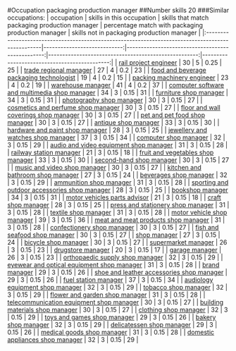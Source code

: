 #Occupation packaging production manager
##Number skills 20
###Similar occupations:
| occupation                                                                                        |   skills in this occupation |   skills that match packaging production manager |   percentage match with packaging production manager |   skills not in packaging production manager |
|:--------------------------------------------------------------------------------------------------|----------------------------:|-------------------------------------------------:|-----------------------------------------------------:|---------------------------------------------:|
| [rail project engineer](rail_project_engineer.md)                                                 |                          30 |                                                5 |                                                 0.25 |                                           25 |
| [trade regional manager](trade_regional_manager.md)                                               |                          27 |                                                4 |                                                 0.2  |                                           23 |
| [food and beverage packaging technologist](food_and_beverage_packaging_technologist.md)           |                          19 |                                                4 |                                                 0.2  |                                           15 |
| [packing machinery engineer](packing_machinery_engineer.md)                                       |                          23 |                                                4 |                                                 0.2  |                                           19 |
| [warehouse manager](warehouse_manager.md)                                                         |                          41 |                                                4 |                                                 0.2  |                                           37 |
| [computer software and multimedia shop manager](computer_software_and_multimedia_shop_manager.md) |                          34 |                                                3 |                                                 0.15 |                                           31 |
| [furniture shop manager](furniture_shop_manager.md)                                               |                          34 |                                                3 |                                                 0.15 |                                           31 |
| [photography shop manager](photography_shop_manager.md)                                           |                          30 |                                                3 |                                                 0.15 |                                           27 |
| [cosmetics and perfume shop manager](cosmetics_and_perfume_shop_manager.md)                       |                          30 |                                                3 |                                                 0.15 |                                           27 |
| [floor and wall coverings shop manager](floor_and_wall_coverings_shop_manager.md)                 |                          30 |                                                3 |                                                 0.15 |                                           27 |
| [pet and pet food shop manager](pet_and_pet_food_shop_manager.md)                                 |                          30 |                                                3 |                                                 0.15 |                                           27 |
| [antique shop manager](antique_shop_manager.md)                                                   |                          33 |                                                3 |                                                 0.15 |                                           30 |
| [hardware and paint shop manager](hardware_and_paint_shop_manager.md)                             |                          28 |                                                3 |                                                 0.15 |                                           25 |
| [jewellery and watches shop manager](jewellery_and_watches_shop_manager.md)                       |                          37 |                                                3 |                                                 0.15 |                                           34 |
| [computer shop manager](computer_shop_manager.md)                                                 |                          32 |                                                3 |                                                 0.15 |                                           29 |
| [audio and video equipment shop manager](audio_and_video_equipment_shop_manager.md)               |                          31 |                                                3 |                                                 0.15 |                                           28 |
| [railway station manager](railway_station_manager.md)                                             |                          21 |                                                3 |                                                 0.15 |                                           18 |
| [fruit and vegetables shop manager](fruit_and_vegetables_shop_manager.md)                         |                          33 |                                                3 |                                                 0.15 |                                           30 |
| [second-hand shop manager](second-hand_shop_manager.md)                                           |                          30 |                                                3 |                                                 0.15 |                                           27 |
| [music and video shop manager](music_and_video_shop_manager.md)                                   |                          30 |                                                3 |                                                 0.15 |                                           27 |
| [kitchen and bathroom shop manager](kitchen_and_bathroom_shop_manager.md)                         |                          27 |                                                3 |                                                 0.15 |                                           24 |
| [beverages shop manager](beverages_shop_manager.md)                                               |                          32 |                                                3 |                                                 0.15 |                                           29 |
| [ammunition shop manager](ammunition_shop_manager.md)                                             |                          31 |                                                3 |                                                 0.15 |                                           28 |
| [sporting and outdoor accessories shop manager](sporting_and_outdoor_accessories_shop_manager.md) |                          28 |                                                3 |                                                 0.15 |                                           25 |
| [bookshop manager](bookshop_manager.md)                                                           |                          34 |                                                3 |                                                 0.15 |                                           31 |
| [motor vehicles parts advisor](motor_vehicles_parts_advisor.md)                                   |                          21 |                                                3 |                                                 0.15 |                                           18 |
| [craft shop manager](craft_shop_manager.md)                                                       |                          28 |                                                3 |                                                 0.15 |                                           25 |
| [press and stationery shop manager](press_and_stationery_shop_manager.md)                         |                          31 |                                                3 |                                                 0.15 |                                           28 |
| [textile shop manager](textile_shop_manager.md)                                                   |                          31 |                                                3 |                                                 0.15 |                                           28 |
| [motor vehicle shop manager](motor_vehicle_shop_manager.md)                                       |                          39 |                                                3 |                                                 0.15 |                                           36 |
| [meat and meat products shop manager](meat_and_meat_products_shop_manager.md)                     |                          31 |                                                3 |                                                 0.15 |                                           28 |
| [confectionery shop manager](confectionery_shop_manager.md)                                       |                          30 |                                                3 |                                                 0.15 |                                           27 |
| [fish and seafood shop manager](fish_and_seafood_shop_manager.md)                                 |                          30 |                                                3 |                                                 0.15 |                                           27 |
| [shop manager](shop_manager.md)                                                                   |                          27 |                                                3 |                                                 0.15 |                                           24 |
| [bicycle shop manager](bicycle_shop_manager.md)                                                   |                          30 |                                                3 |                                                 0.15 |                                           27 |
| [supermarket manager](supermarket_manager.md)                                                     |                          26 |                                                3 |                                                 0.15 |                                           23 |
| [drugstore manager](drugstore_manager.md)                                                         |                          20 |                                                3 |                                                 0.15 |                                           17 |
| [garage manager](garage_manager.md)                                                               |                          26 |                                                3 |                                                 0.15 |                                           23 |
| [orthopaedic supply shop manager](orthopaedic_supply_shop_manager.md)                             |                          32 |                                                3 |                                                 0.15 |                                           29 |
| [eyewear and optical equipment shop manager](eyewear_and_optical_equipment_shop_manager.md)       |                          31 |                                                3 |                                                 0.15 |                                           28 |
| [brand manager](brand_manager.md)                                                                 |                          29 |                                                3 |                                                 0.15 |                                           26 |
| [shoe and leather accessories shop manager](shoe_and_leather_accessories_shop_manager.md)         |                          29 |                                                3 |                                                 0.15 |                                           26 |
| [fuel station manager](fuel_station_manager.md)                                                   |                          37 |                                                3 |                                                 0.15 |                                           34 |
| [audiology equipment shop manager](audiology_equipment_shop_manager.md)                           |                          32 |                                                3 |                                                 0.15 |                                           29 |
| [tobacco shop manager](tobacco_shop_manager.md)                                                   |                          32 |                                                3 |                                                 0.15 |                                           29 |
| [flower and garden shop manager](flower_and_garden_shop_manager.md)                               |                          31 |                                                3 |                                                 0.15 |                                           28 |
| [telecommunication equipment shop manager](telecommunication_equipment_shop_manager.md)           |                          30 |                                                3 |                                                 0.15 |                                           27 |
| [building materials shop manager](building_materials_shop_manager.md)                             |                          30 |                                                3 |                                                 0.15 |                                           27 |
| [clothing shop manager](clothing_shop_manager.md)                                                 |                          32 |                                                3 |                                                 0.15 |                                           29 |
| [toys and games shop manager](toys_and_games_shop_manager.md)                                     |                          29 |                                                3 |                                                 0.15 |                                           26 |
| [bakery shop manager](bakery_shop_manager.md)                                                     |                          32 |                                                3 |                                                 0.15 |                                           29 |
| [delicatessen shop manager](delicatessen_shop_manager.md)                                         |                          29 |                                                3 |                                                 0.15 |                                           26 |
| [medical goods shop manager](medical_goods_shop_manager.md)                                       |                          31 |                                                3 |                                                 0.15 |                                           28 |
| [domestic appliances shop manager](domestic_appliances_shop_manager.md)                           |                          32 |                                                3 |                                                 0.15 |                                           29 |
